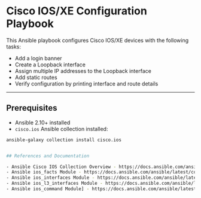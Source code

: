 # Cisco IOS/XE Configuration Playbook

This Ansible playbook configures Cisco IOS/XE devices with the following tasks:

- Add a login banner
- Create a Loopback interface
- Assign multiple IP addresses to the Loopback interface
- Add static routes
- Verify configuration by printing interface and route details

---

## Prerequisites

- Ansible 2.10+ installed
- `cisco.ios` Ansible collection installed:

```bash
ansible-galaxy collection install cisco.ios


## References and Documentation

- Ansible Cisco IOS Collection Overview - https://docs.ansible.com/ansible/latest/collections/cisco/ios/index.html  
- Ansible ios_facts Module - https://docs.ansible.com/ansible/latest/collections/cisco/ios/ios_facts_module.html  
- Ansible ios_interfaces Module - https://docs.ansible.com/ansible/latest/collections/cisco/ios/ios_interfaces_module.html  
- Ansible ios_l3_interfaces Module - https://docs.ansible.com/ansible/latest/collections/cisco/ios/ios_l3_interfaces_module.html
- Ansible ios_command Module] - https://docs.ansible.com/ansible/latest/collections/cisco/ios/ios_command_module.html

